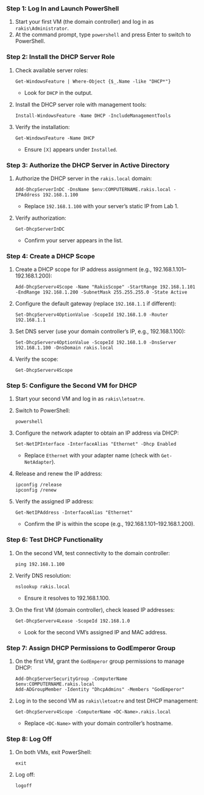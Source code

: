 

### Step 1: Log In and Launch PowerShell

1. Start your first VM (the domain controller) and log in as `rakis\Administrator`.
2. At the command prompt, type `powershell` and press Enter to switch to PowerShell.

### Step 2: Install the DHCP Server Role

1. Check available server roles:

   ```
   Get-WindowsFeature | Where-Object {$_.Name -like "DHCP*"}
   ```
   - Look for `DHCP` in the output.
2. Install the DHCP server role with management tools:

   ```
   Install-WindowsFeature -Name DHCP -IncludeManagementTools
   ```
3. Verify the installation:

   ```
   Get-WindowsFeature -Name DHCP
   ```
   - Ensure `[X]` appears under `Installed`.

### Step 3: Authorize the DHCP Server in Active Directory

1. Authorize the DHCP server in the `rakis.local` domain:

   ```
   Add-DhcpServerInDC -DnsName $env:COMPUTERNAME.rakis.local -IPAddress 192.168.1.100
   ```
   - Replace `192.168.1.100` with your server’s static IP from Lab 1.
2. Verify authorization:

   ```
   Get-DhcpServerInDC
   ```
   - Confirm your server appears in the list.

### Step 4: Create a DHCP Scope

1. Create a DHCP scope for IP address assignment (e.g., 192.168.1.101–192.168.1.200):

   ```
   Add-DhcpServerv4Scope -Name "RakisScope" -StartRange 192.168.1.101 -EndRange 192.168.1.200 -SubnetMask 255.255.255.0 -State Active
   ```
2. Configure the default gateway (replace `192.168.1.1` if different):

   ```
   Set-DhcpServerv4OptionValue -ScopeId 192.168.1.0 -Router 192.168.1.1
   ```
3. Set DNS server (use your domain controller’s IP, e.g., 192.168.1.100):

   ```
   Set-DhcpServerv4OptionValue -ScopeId 192.168.1.0 -DnsServer 192.168.1.100 -DnsDomain rakis.local
   ```
4. Verify the scope:

   ```
   Get-DhcpServerv4Scope
   ```

### Step 5: Configure the Second VM for DHCP

1. Start your second VM and log in as `rakis\letoatre`.
2. Switch to PowerShell:

   ```
   powershell
   ```
3. Configure the network adapter to obtain an IP address via DHCP:

   ```
   Set-NetIPInterface -InterfaceAlias "Ethernet" -Dhcp Enabled
   ```
   - Replace `Ethernet` with your adapter name (check with `Get-NetAdapter`).
4. Release and renew the IP address:

   ```
   ipconfig /release
   ipconfig /renew
   ```
5. Verify the assigned IP address:

   ```
   Get-NetIPAddress -InterfaceAlias "Ethernet"
   ```
   - Confirm the IP is within the scope (e.g., 192.168.1.101–192.168.1.200).

### Step 6: Test DHCP Functionality

1. On the second VM, test connectivity to the domain controller:

   ```
   ping 192.168.1.100
   ```
2. Verify DNS resolution:

   ```
   nslookup rakis.local
   ```
   - Ensure it resolves to 192.168.1.100.
3. On the first VM (domain controller), check leased IP addresses:

   ```
   Get-DhcpServerv4Lease -ScopeId 192.168.1.0
   ```
   - Look for the second VM’s assigned IP and MAC address.

### Step 7: Assign DHCP Permissions to GodEmperor Group

1. On the first VM, grant the `GodEmperor` group permissions to manage DHCP:

   ```
   Add-DhcpServerSecurityGroup -ComputerName $env:COMPUTERNAME.rakis.local
   Add-ADGroupMember -Identity "DhcpAdmins" -Members "GodEmperor"
   ```
2. Log in to the second VM as `rakis\letoatre` and test DHCP management:

   ```
   Get-DhcpServerv4Scope -ComputerName <DC-Name>.rakis.local
   ```
   - Replace `<DC-Name>` with your domain controller’s hostname.

### Step 8: Log Off

1. On both VMs, exit PowerShell:

   ```
   exit
   ```
2. Log off:

   ```
   logoff
   ```
